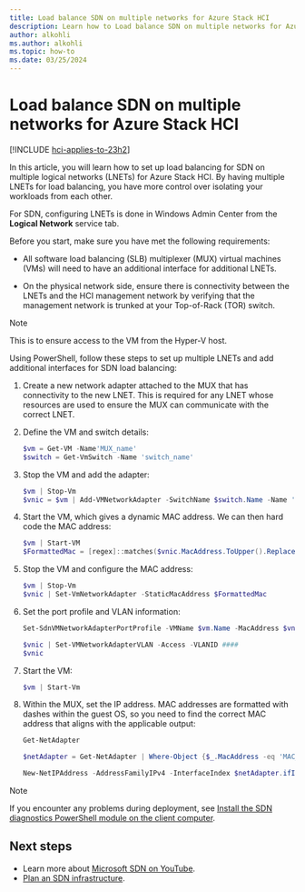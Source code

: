```yaml
---
title: Load balance SDN on multiple networks for Azure Stack HCI
description: Learn how to Load balance SDN on multiple networks for Azure Stack HCI.
author: alkohli
ms.author: alkohli
ms.topic: how-to
ms.date: 03/25/2024
---
```


# Load balance SDN on multiple networks for Azure Stack HCI

[!INCLUDE [hci-applies-to-23h2](../../includes/hci-applies-to-23h2.md)]

In this article, you will learn how to set up load balancing for SDN on multiple logical networks (LNETs) for Azure Stack HCI. By having multiple LNETs for load balancing, you have more control over isolating your workloads from each other.

For SDN, configuring LNETs is done in Windows Admin Center from the **Logical Network** service tab.

Before you start, make sure you have met the following requirements:

- All software load balancing (SLB) multiplexer (MUX) virtual machines (VMs) will need to have an additional interface for additional LNETs.

- On the physical network side, ensure there is connectivity between the LNETs and the HCI management network by verifying that the management network is trunked at your Top-of-Rack (TOR) switch.

> [!NOTE]
> This is to ensure access to the VM from the Hyper-V host.

Using PowerShell, follow these steps to set up multiple LNETs and add additional interfaces for SDN load balancing:

1. Create a new network adapter attached to the MUX that has connectivity to the new LNET. This is required for any LNET whose resources are used to ensure the MUX can communicate with the correct LNET.

1. Define the VM and switch details:

    ```powershell
    $vm = Get-VM -Name'MUX_name'
    $switch = Get-VmSwitch -Name 'switch_name'
    ```

1. Stop the VM and add the adapter:

    ```powershell
    $vm | Stop-Vm
    $vnic = $vm | Add-VMNetworkAdapter -SwitchName $switch.Name -Name 'switch_name' -PassThru
    ```

1. Start the VM, which gives a dynamic MAC address. We can then hard code the MAC address:

    ```powershell
    $vm | Start-VM
    $FormattedMac = [regex]::matches($vnic.MacAddress.ToUpper().Replace(":","").Replace("-",""),'..').groups.value -join "-"
    ```

1. Stop the VM and configure the MAC address:

    ```powershell
    $vm | Stop-Vm
    $vnic | Set-VmNetworkAdapter -StaticMacAddress $FormattedMac
    ```

1. Set the port profile and VLAN information:

    ```powershell
    Set-SdnVMNetworkAdapterPortProfile -VMName $vm.Name -MacAddress $vnic.MacAddress -ProfileData2 -ProfileId $([Guid]::Empty)

    $vnic | Set-VMNetworkAdapterVLAN -Access -VLANID ####
    $vnic
    ```

1. Start the VM:

    ```powershell
    $vm | Start-Vm
    ```

1. Within the MUX, set the IP address. MAC addresses are formatted with dashes within the guest OS, so you need to find the correct MAC address that aligns with the applicable output:

    ```powershell
    Get-NetAdapter

    $netAdapter = Get-NetAdapter | Where-Object {$_.MacAddress -eq 'MAC_address'}

    New-NetIPAddress -AddressFamilyIPv4 -InterfaceIndex $netAdapter.ifIndex -IPAddress 'IP_address' -PrefixLength 'prefix'
    ```

> [!NOTE]
> If you encounter any problems during deployment, see [Install the SDN diagnostics PowerShell module on the client computer](sdn-log-collection.md#install-the-sdn-diagnostics-powershell-module-on-the-client-computer).


## Next steps

- Learn more about [Microsoft SDN on YouTube](https://www.youtube.com/@microsoftsdn).
- [Plan an SDN infrastructure](../concepts/plan-software-defined-networking-infrastructure.md).
